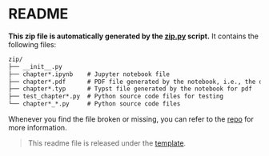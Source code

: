 # README

**This zip file is automatically generated by the [zip.py](https://git.tsinghua.edu.cn/liukuan22/workspace4py/-/blob/main/zip.py?ref_type=heads) script.** It contains the following files:

```txt
zip/
├── __init__.py
├── chapter*.ipynb    # Jupyter notebook file
├── chapter*.pdf      # PDF file generated by the notebook, i.e., the docs named by the format of homework requirements
├── chapter*.typ      # Typst file generated by the notebook for pdf
├── test_chapter*.py  # Python source code files for testing
└── chapter*_*.py     # Python source code files
```

Whenever you find the file broken or missing, you can refer to the [repo](https://git.tsinghua.edu.cn/liukuan22/workspace4py) for more information.

> This readme file is released under the [template](https://git.tsinghua.edu.cn/liukuan22/workspace4py/-/blob/main/common/README.md?ref_type=heads).
